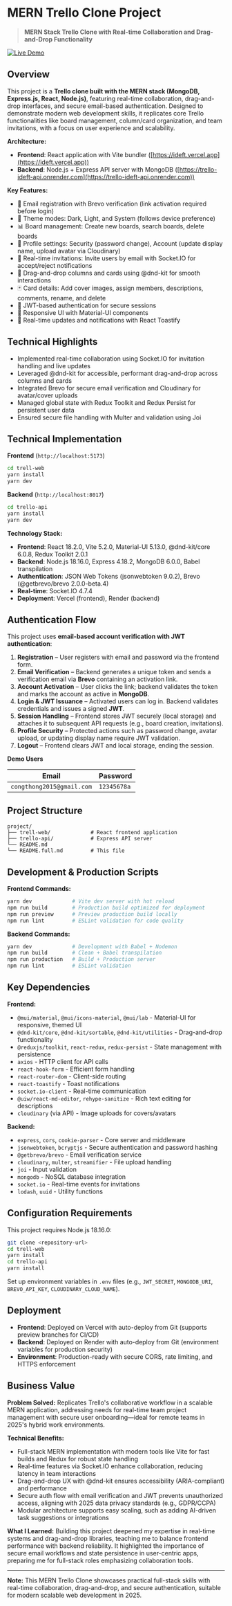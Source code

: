 # MERN Trello Clone Project

> **MERN Stack Trello Clone with Real-time Collaboration and Drag-and-Drop Functionality**

[![Live Demo](https://img.shields.io/badge/🚀_Live_Demo-Visit_Here-2ea44f?style=for-the-badge)](https://ideft.vercel.app)

## Overview

This project is a **Trello clone built with the MERN stack (MongoDB, Express.js, React, Node.js)**, featuring real-time collaboration, drag-and-drop interfaces, and secure email-based authentication. Designed to demonstrate modern web development skills, it replicates core Trello functionalities like board management, column/card organization, and team invitations, with a focus on user experience and scalability.

**Architecture:**
- **Frontend**: React application with Vite bundler ([https://ideft.vercel.app](https://ideft.vercel.app))
- **Backend**: Node.js + Express API server with MongoDB ([https://trello-ideft-api.onrender.com](https://trello-ideft-api.onrender.com))

**Key Features:**
- 📧 Email registration with Brevo verification (link activation required before login)
- 🌙 Theme modes: Dark, Light, and System (follows device preference)
- 📊 Board management: Create new boards, search boards, delete boards
- 👥 Profile settings: Security (password change), Account (update display name, upload avatar via Cloudinary)
- 🤝 Real-time invitations: Invite users by email with Socket.IO for accept/reject notifications
- 🧩 Drag-and-drop columns and cards using @dnd-kit for smooth interactions
- 🃏 Card details: Add cover images, assign members, descriptions, comments, rename, and delete
- 🔐 JWT-based authentication for secure sessions
- 📱 Responsive UI with Material-UI components
- 🔔 Real-time updates and notifications with React Toastify

## Technical Highlights

- Implemented real-time collaboration using Socket.IO for invitation handling and live updates
- Leveraged @dnd-kit for accessible, performant drag-and-drop across columns and cards
- Integrated Brevo for secure email verification and Cloudinary for avatar/cover uploads
- Managed global state with Redux Toolkit and Redux Persist for persistent user data
- Ensured secure file handling with Multer and validation using Joi

## Technical Implementation

**Frontend** (`http://localhost:5173`)
```bash
cd trell-web
yarn install
yarn dev
```

**Backend** (`http://localhost:8017`)
```bash
cd trello-api
yarn install
yarn dev
```

**Technology Stack:**
- **Frontend**: React 18.2.0, Vite 5.2.0, Material-UI 5.13.0, @dnd-kit/core 6.0.8, Redux Toolkit 2.0.1
- **Backend**: Node.js 18.16.0, Express 4.18.2, MongoDB 6.0.0, Babel transpilation
- **Authentication**: JSON Web Tokens (jsonwebtoken 9.0.2), Brevo (@getbrevo/brevo 2.0.0-beta.4)
- **Real-time**: Socket.IO 4.7.4
- **Deployment**: Vercel (frontend), Render (backend)

## Authentication Flow

This project uses **email-based account verification with JWT authentication**:

1. **Registration** – User registers with email and password via the frontend form.  
2. **Email Verification** – Backend generates a unique token and sends a verification email via **Brevo** containing an activation link.  
3. **Account Activation** – User clicks the link; backend validates the token and marks the account as active in **MongoDB**.  
4. **Login & JWT Issuance** – Activated users can log in. Backend validates credentials and issues a signed **JWT**.  
5. **Session Handling** – Frontend stores JWT securely (local storage) and attaches it to subsequent API requests (e.g., board creation, invitations).  
6. **Profile Security** – Protected actions such as password change, avatar upload, or updating display name require JWT validation.  
7. **Logout** – Frontend clears JWT and local storage, ending the session.  


**Demo Users** 

| Email                   | Password       |
|-------------------------|----------------|
| `congthong2015@gmail.com`  | `12345678a`    |


## Project Structure

```
project/
├── trell-web/             # React frontend application
├── trello-api/            # Express API server
└── README.md                     
└── README.full.md         # This file
```

## Development & Production Scripts

**Frontend Commands:**
```bash
yarn dev             # Vite dev server with hot reload
npm run build        # Production build optimized for deployment
npm run preview      # Preview production build locally
npm run lint         # ESLint validation for code quality
```

**Backend Commands:**
```bash
yarn dev             # Development with Babel + Nodemon
npm run build        # Clean + Babel transpilation
npm run production   # Build + Production server
npm run lint         # ESLint validation
```

## Key Dependencies

**Frontend:**
- `@mui/material`, `@mui/icons-material`, `@mui/lab` - Material-UI for responsive, themed UI
- `@dnd-kit/core`, `@dnd-kit/sortable`, `@dnd-kit/utilities` - Drag-and-drop functionality
- `@reduxjs/toolkit`, `react-redux`, `redux-persist` - State management with persistence
- `axios` - HTTP client for API calls
- `react-hook-form` - Efficient form handling
- `react-router-dom` - Client-side routing
- `react-toastify` - Toast notifications
- `socket.io-client` - Real-time communication
- `@uiw/react-md-editor`, `rehype-sanitize` - Rich text editing for descriptions
- `cloudinary` (via API) - Image uploads for covers/avatars

**Backend:**
- `express`, `cors`, `cookie-parser` - Core server and middleware
- `jsonwebtoken`, `bcryptjs` - Secure authentication and password hashing
- `@getbrevo/brevo` - Email verification service
- `cloudinary`, `multer`, `streamifier` - File upload handling
- `joi` - Input validation
- `mongodb` - NoSQL database integration
- `socket.io` - Real-time events for invitations
- `lodash`, `uuid` - Utility functions

## Configuration Requirements

This project requires Node.js 18.16.0:

```bash
git clone <repository-url>
cd trell-web
yarn install
cd trello-api
yarn install
```

Set up environment variables in `.env` files (e.g., `JWT_SECRET`, `MONGODB_URI`, `BREVO_API_KEY`, `CLOUDINARY_CLOUD_NAME`).

## Deployment

- **Frontend**: Deployed on Vercel with auto-deploy from Git (supports preview branches for CI/CD)
- **Backend**: Deployed on Render with auto-deploy from Git (environment variables for production security)
- **Environment**: Production-ready with secure CORS, rate limiting, and HTTPS enforcement

## Business Value

**Problem Solved:** Replicates Trello's collaborative workflow in a scalable MERN application, addressing needs for real-time team project management with secure user onboarding—ideal for remote teams in 2025's hybrid work environments.

**Technical Benefits:**
- Full-stack MERN implementation with modern tools like Vite for fast builds and Redux for robust state handling
- Real-time features via Socket.IO enhance collaboration, reducing latency in team interactions
- Drag-and-drop UX with @dnd-kit ensures accessibility (ARIA-compliant) and performance
- Secure auth flow with email verification and JWT prevents unauthorized access, aligning with 2025 data privacy standards (e.g., GDPR/CCPA)
- Modular architecture supports easy scaling, such as adding AI-driven task suggestions or integrations

**What I Learned:** Building this project deepened my expertise in real-time systems and drag-and-drop libraries, teaching me to balance frontend performance with backend reliability. It highlighted the importance of secure email workflows and state persistence in user-centric apps, preparing me for full-stack roles emphasizing collaboration tools.

---

**Note:** This MERN Trello Clone showcases practical full-stack skills with real-time collaboration, drag-and-drop, and secure authentication, suitable for modern scalable web development in 2025.
